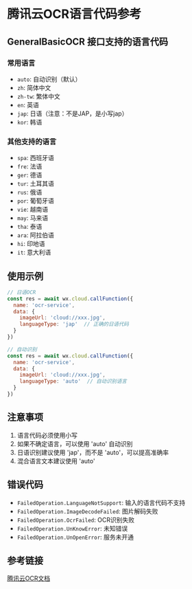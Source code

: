 # 腾讯云OCR语言代码参考

## GeneralBasicOCR 接口支持的语言代码

### 常用语言
- `auto`: 自动识别（默认）
- `zh`: 简体中文
- `zh-tw`: 繁体中文
- `en`: 英语
- `jap`: 日语（注意：不是JAP，是小写jap）
- `kor`: 韩语

### 其他支持的语言
- `spa`: 西班牙语
- `fre`: 法语
- `ger`: 德语
- `tur`: 土耳其语
- `rus`: 俄语
- `por`: 葡萄牙语
- `vie`: 越南语
- `may`: 马来语
- `tha`: 泰语
- `ara`: 阿拉伯语
- `hi`: 印地语
- `it`: 意大利语

## 使用示例

```javascript
// 日语OCR
const res = await wx.cloud.callFunction({
  name: 'ocr-service',
  data: {
    imageUrl: 'cloud://xxx.jpg',
    languageType: 'jap'  // 正确的日语代码
  }
})

// 自动识别
const res = await wx.cloud.callFunction({
  name: 'ocr-service',
  data: {
    imageUrl: 'cloud://xxx.jpg',
    languageType: 'auto'  // 自动识别语言
  }
})
```

## 注意事项

1. 语言代码必须使用小写
2. 如果不确定语言，可以使用 'auto' 自动识别
3. 日语识别建议使用 'jap'，而不是 'auto'，可以提高准确率
4. 混合语言文本建议使用 'auto'

## 错误代码

- `FailedOperation.LanguageNotSupport`: 输入的语言代码不支持
- `FailedOperation.ImageDecodeFailed`: 图片解码失败
- `FailedOperation.OcrFailed`: OCR识别失败
- `FailedOperation.UnKnowError`: 未知错误
- `FailedOperation.UnOpenError`: 服务未开通

## 参考链接

[腾讯云OCR文档](https://cloud.tencent.com/document/product/866/33515)